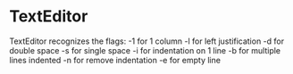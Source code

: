 # TextEditor

TextEditor recognizes the flags:
-1 for 1 column
-l for left justification
-d for double space
-s for single space
-i for indentation on 1 line
-b for multiple lines indented
-n for remove indentation
-e for empty line
